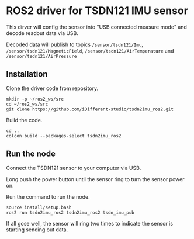 # ROS2 driver for TSDN121 IMU sensor

This dirver will config the sensor into "USB connected measure mode" and decode readout data via USB.

Decoded data will publish to topics `/sensor/tsdn121/Imu`, `/sensor/tsdn121/MagneticField`, `/sensor/tsdn121/AirTemperature` and `/sensor/tsdn121/AirPressure`

## Installation

Clone the driver code from repository.

```
mkdir -p ~/ros2_ws/src
cd ~/ros2_ws/src
git clone https://github.com/iDifferent-studio/tsdn2imu_ros2.git
```

Build the code.

```
cd ..
colcon build --packages-select tsdn2imu_ros2
```

## Run the node

Connect the TSDN121 sensor to your computer via USB.

Long push the power button until the sensor ring to turn the sensor power on.

Run the command to run the node.

```
source install/setup.bash
ros2 run tsdn2imu_ros2 tsdn2imu_ros2 tsdn_imu_pub
```

If all gose well, the sensor will ring two times to indicate the sensor is starting sending out data.

